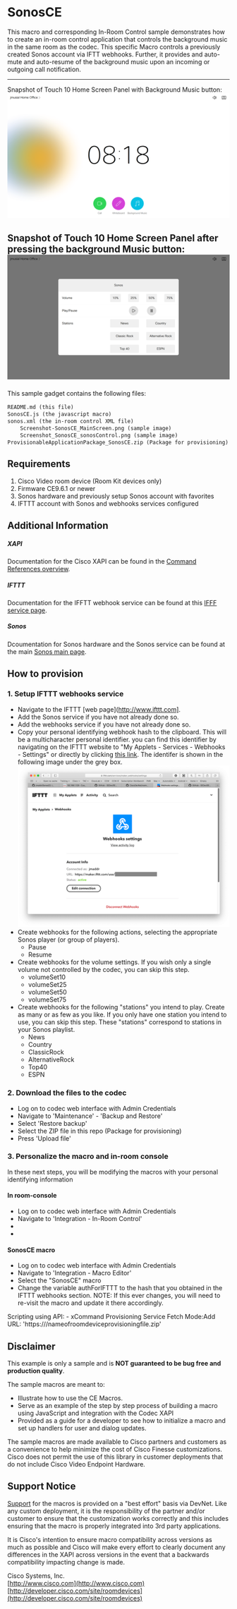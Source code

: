 # SonosCE
This macro and corresponding In-Room Control sample demonstrates how to create an in-room control application that controls the background music in the same room as the codec.  This specific Macro controls a previously created Sonos account via IFTT webhooks.
Further, it provides and auto-mute and auto-resume of the background music upon an incoming or outgoing call notification.

---
Snapshot of Touch 10 Home Screen Panel with Background Music button:
![Sample In-Room Control Screenshot](screenshot-SonosCE_MainScreen.png)


Snapshot of Touch 10 Home Screen Panel after pressing the background Music button:
![Sample In-Room Control Screenshot](screenshot-SonosCE_sonosControl.png)
---


This sample gadget contains the following files:

	README.md (this file)
	SonosCE.js (the javascript macro)
	sonos.xml (the in-room control XML file)
    	Screenshot-SonosCE_MainScreen.png (sample image)
    	Screenshot_SonosCE_sonosControl.png (sample image)
   	ProvisionableApplicationPackage_SonosCE.zip (Package for provisioning)


## Requirements
1. Cisco Video room device (Room Kit devices only)
2. Firmware CE9.6.1 or newer
3. Sonos hardware and previously setup Sonos account with favorites
4. IFTTT account with Sonos and webhooks services configured


## Additional Information
##### XAPI
Documentation for the Cisco XAPI can be found in the [Command References overview](https://www.cisco.com/c/en/us/support/collaboration-endpoints/telepresence-quick-set-series/products-command-reference-list.html).

##### IFTTT
Documentation for the IFFTT webhook service can be found at this [IFFF service page](https://ifttt.com/services/maker_webhooks).

##### Sonos
Dcoumentation for Sonos hardware and the Sonos service can be found at the main [Sonos main page](http://www.cisco.com).

## How to provision
### 1. Setup IFTTT webhooks service
  - Navigate to the IFTTT [web page](http://www.ifttt.com].
  - Add the Sonos service if you have not already done so.
  - Add the webhooks service if you have not already done so.
  - Copy your personal identifying webhook hash to the clipboard.  This will be a multicharacter personal identifier.  you can find this identifier by navigating on the IFTTT website to "My Applets - Services - Webhooks - Settings" or directly by clicking [this link](https://ifttt.com/maker_webhooks).  The identifer is shown in the following image under the grey box. ![Image](image_webhook-sample-personal-information.png) 
  - Create webhooks for the following actions, selecting the appropriate Sonos player (or group of players).
  	- Pause
	- Resume
  - Create webhooks for the volume settings.  If you wish only a single volume not controlled by the codec, you can skip this step.
	- volumeSet10
	- volumeSet25
	- volumeSet50
	- volumeSet75
  - Create webhooks for the following "stations" you intend to play.  Create as many or as few as you like.  If you only have one station you intend to use, you can skip this step.  These "stations" correspond to stations in your Sonos playlist.
	- News
	- Country
	- ClassicRock
	- AlternativeRock
	- Top40
	- ESPN

### 2. Download the files to the codec
  - Log on to codec web interface with Admin Credentials
  - Navigate to 'Maintenance' - 'Backup and Restore'
  - Select 'Restore backup'
  - Select the ZIP file in this repo (Package for provisioning)
  - Press 'Upload file'
 
 ### 3. Personalize the macro and in-room console
 In these next steps, you will be modifying the macros with your personal identifying information
 #### In room-console
  - Log on to codec web interface with Admin Credentials
  - Navigate to 'Integration - In-Room Control'
  -
  -
 #### SonosCE macro
  - Log on to codec web interface with Admin Credentials
  - Navigate to 'Integration - Macro Editor'
  - Select the "SonosCE" macro
  - Change the variable authForIFTTT to the hash that you obtained in the IFTTT webhooks section.  NOTE: If this ever changes, you will need to re-visit the macro and update it there accordingly.
  
	

  Scripting using API:
    - xCommand Provisioning Service Fetch Mode:Add URL: 'https://<YourPath>/nameofroomdeviceprovisioningfile.zip'

## Disclaimer
This example is only a sample and is **NOT guaranteed to be bug free and production quality**.

The sample macros are meant to:
- Illustrate how to use the CE Macros.
- Serve as an example of the step by step process of building a macro using JavaScript and integration with the Codec XAPI
- Provided as a guide for a developer to see how to initialize a macro and set up handlers for user and dialog updates.

The sample macros are made available to Cisco partners and customers as a convenience to help minimize the cost of Cisco Finesse customizations. Cisco does not permit the use of this library in customer deployments that do not include Cisco Video Endpoint Hardware.

## Support Notice
[Support](http://developer.cisco.com/site/devnet/support) for the macros is provided on a "best effort" basis via DevNet. Like any custom deployment, it is the responsibility of the partner and/or customer to ensure that the customization works correctly and this includes ensuring that the macro is properly integrated into 3rd party applications.

It is Cisco's intention to ensure macro compatibility across versions as much as possible and Cisco will make every effort to clearly document any differences in the XAPI across versions in the event that a backwards compatibility impacting change is made.

Cisco Systems, Inc.<br>
[http://www.cisco.com](http://www.cisco.com)<br>
[http://developer.cisco.com/site/roomdevices](http://developer.cisco.com/site/roomdevices)
